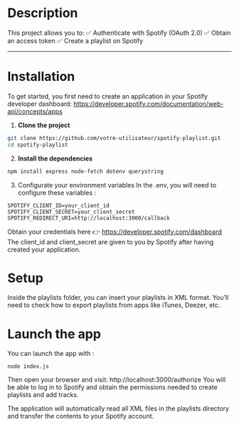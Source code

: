 # Description

This project allows you to:
✅ Authenticate with Spotify (OAuth 2.0)
✅ Obtain an access token
✅ Create a playlist on Spotify

---

# Installation

To get started, you first need to create an application in your Spotify developer dashboard: https://developer.spotify.com/documentation/web-api/concepts/apps

1. **Clone the project**
```sh
git clone https://github.com/votre-utilisateur/spotify-playlist.git
cd spotify-playlist
```

2. **Install the dependencies**
```sh
npm install express node-fetch dotenv querystring
```
3. Configurate your environment variables
   In the .env, you will need to configure these variables :
```dotenv
SPOTIFY_CLIENT_ID=your_client_id
SPOTIFY_CLIENT_SECRET=your_client_secret
SPOTIFY_REDIRECT_URI=http://localhost:3000/callback
```
Obtain your credentials here 👉 https://developer.spotify.com/dashboard
The client_id and client_secret are given to you by Spotify after having created your application.

# Setup
Inside the playlists folder, you can insert your playlists in XML format.
You’ll need to check how to export playlists from apps like iTunes, Deezer, etc.

# Launch the app
You can launch the app with :
```shell
node index.js
```
Then open your browser and visit:
http://localhost:3000/authorize
You will be able to log in to Spotify and obtain the permissions needed to create playlists and add tracks.

The application will automatically read all XML files in the playlists directory and transfer the contents to your Spotify account.




